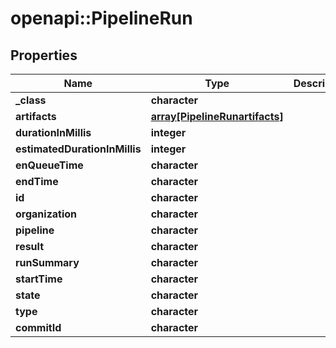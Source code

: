 # openapi::PipelineRun


## Properties
Name | Type | Description | Notes
------------ | ------------- | ------------- | -------------
**_class** | **character** |  | [optional] 
**artifacts** | [**array[PipelineRunartifacts]**](PipelineRunartifacts.md) |  | [optional] 
**durationInMillis** | **integer** |  | [optional] 
**estimatedDurationInMillis** | **integer** |  | [optional] 
**enQueueTime** | **character** |  | [optional] 
**endTime** | **character** |  | [optional] 
**id** | **character** |  | [optional] 
**organization** | **character** |  | [optional] 
**pipeline** | **character** |  | [optional] 
**result** | **character** |  | [optional] 
**runSummary** | **character** |  | [optional] 
**startTime** | **character** |  | [optional] 
**state** | **character** |  | [optional] 
**type** | **character** |  | [optional] 
**commitId** | **character** |  | [optional] 


